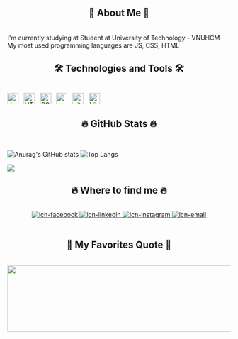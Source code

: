 <!-- <a href="#" target="_blank">
  <img src="./svg/lycamnguyen.svg" width="1200" alt="" />
</a> -->

<h2 align="center">💫 About Me 💫</h2>
<br>
<!-- <a href="#" target="_blank">
  <img src="./svg/lcn-aboutme.svg" width="846" height="150" alt="" />
</a> -->
I'm currently studying at Student at University of Technology - VNUHCM<br>
My most used programming languages are JS, CSS, HTML

<h2 align="center">🛠 Technologies and Tools 🛠</h2>
<br>
<!-- https://simpleicons.org/ -->
<span><img src="https://img.shields.io/badge/JavaScript-282C34?logo=javascript&logoColor=F7DF1E" alt="JavaScript logo" title="JavaScript" height="25" /></span>
&nbsp;
<span><img src="https://img.shields.io/badge/HTML5-282C34?logo=html5&logoColor=E34F26" alt="HTML5 logo" title="HTML5" height="25" /></span>
&nbsp;
<span><img src="https://img.shields.io/badge/CSS3-282C34?logo=css3&logoColor=1572B6" alt="CSS3 logo" title="CSS3" height="25" /></span>
&nbsp;
<span><img src="https://img.shields.io/badge/Mysql-282C34?logo=mysql&logoColor=4479A1" alt="mysql logo" title="mysql" height="25" /></span>
&nbsp;
<span><img src="https://img.shields.io/badge/git-282C34?logo=git&logoColor=F05032" alt="git logo" title="git" height="25" /></span>
&nbsp;
<span><img src="https://img.shields.io/badge/VS%20Code-282C34?logo=visual-studio-code&logoColor=007ACC" alt="Visual Studio Code logo" title="Visual Studio Code" height="25" /></span>
&nbsp;

<br>
<h2 align="center">🔥 GitHub Stats 🔥</h2>
<!-- https://github.com/anuraghazra/github-readme-stats -->
<br>

![Anurag's GitHub stats](https://github-readme-stats.vercel.app/api?username=lycamnguyen&theme=tokyonight&hide=contribs,prs,stars)
![Top Langs](https://github-readme-stats.vercel.app/api/top-langs/?username=lycamnguyen&layout=compact&theme=cobalt)

<a href="https://github.com/lycamnguyen/UID">
  <!-- Change the `github-readme-stats.anuraghazra1.vercel.app` to `github-readme-stats.vercel.app`  -->
  <img align="center" src="https://github-readme-stats.anuraghazra1.vercel.app/api/pin/?username=lycamnguyen&repo=UID&theme=gruvbox" />
</a>

<br>
<h2 align="center">🔥 Where to find me 🔥</h2>
<br>
<!-- https://icons8.com -->
<div align="center">
  <a href="https://www.facebook.com/Lycamnguyen2627/" target="blank">
    <img src="https://img.icons8.com/bubbles/100/000000/facebook-new.png" alt="lcn-facebook" />
  </a>
  <a href="https://www.linkedin.com/in/lycamnguyen/" target="blank">
    <img src="https://img.icons8.com/bubbles/100/000000/linkedin.png" alt="lcn-linkedin" />
  </a>
  <a href="https://www.instagram.com/lyy.cn/" target="blank">
    <img src="https://img.icons8.com/bubbles/100/000000/instagram.png" alt="lcn-instagram" />
  </a>
  <a href="mailto:21522315@gm.uit.edu.vn" target="top">
    <img src="https://img.icons8.com/bubbles/100/000000/apple-mail.png" alt="lcn-email" />
  </a>
</div>

<br>
<h2 align="center">📑 My Favorites Quote 📑</h2>
<br>
<a href="#" target="_blank">
  <img src="./svg/lcn-quotes.svg" width="846" height="150" alt="" />
</a>
